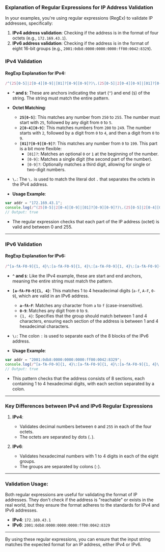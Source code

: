 ### Explanation of Regular Expressions for IP Address Validation

In your examples, you're using regular expressions (RegEx) to validate IP addresses, specifically:

1. **IPv4 address validation**: Checking if the address is in the format of four octets (e.g., `172.169.43.1`).
2. **IPv6 address validation**: Checking if the address is in the format of eight 16-bit groups (e.g., `2001:0db8:0000:0000:0000:ff00:0042:8329`).

### IPv4 Validation

#### RegExp Explanation for IPv4:

```js
/^(25[0-5]|2[0-4][0-9]|[01]?[0-9][0-9]?)\.(25[0-5]|2[0-4][0-9]|[01]?[0-9][0-9]?)\.(25[0-5]|2[0-4][0-9]|[01]?[0-9][0-9]?)\.(25[0-5]|2[0-4][0-9]|[01]?[0-9][0-9]?)$/.test(addr)
```

- **`^` and `$`**: These are anchors indicating the start (`^`) and end (`$`) of the string. The string must match the entire pattern.
  
- **Octet Matching**:
  - **`25[0-5]`**: This matches any number from `250` to `255`. The number must start with `25`, followed by any digit from `0` to `5`.
  - **`2[0-4][0-9]`**: This matches numbers from `200` to `249`. The number starts with `2`, followed by a digit from `0` to `4`, and then a digit from `0` to `9`.
  - **`[01]?[0-9][0-9]?`**: This matches any number from `0` to `199`. This part is a bit more flexible:
    - `[01]?`: Matches an optional `0` or `1` at the beginning of the number.
    - `[0-9]`: Matches a single digit (the second part of the number).
    - `[0-9]?`: Optionally matches a third digit, allowing for single or two-digit numbers.

- **`\.`**: The `\.` is used to match the literal dot `.` that separates the octets in the IPv4 address.

- **Usage Example**:

```js
var addr = "172.169.43.1";
console.log(/^(25[0-5]|2[0-4][0-9]|[01]?[0-9][0-9]?)\.(25[0-5]|2[0-4][0-9]|[01]?[0-9][0-9]?)\.(25[0-5]|2[0-4][0-9]|[01]?[0-9][0-9]?)\.(25[0-5]|2[0-4][0-9]|[01]?[0-9][0-9]?)$/.test(addr));
// Output: true
```

- The regular expression checks that each part of the IP address (octet) is valid and between 0 and 255.

---

### IPv6 Validation

#### RegExp Explanation for IPv6:

```js
/^[a-fA-F0-9]{1, 4}\:[a-fA-F0-9]{1, 4}\:[a-fA-F0-9]{1, 4}\:[a-fA-F0-9]{1, 4}\:[a-fA-F0-9]{1, 4}\:[a-fA-F0-9]{1, 4}\:[a-fA-F0-9]{1, 4}\:[a-fA-F0-9]{1, 4}$/.test(addr)
```

- **`^` and `$`**: Like the IPv4 example, these are start and end anchors, meaning the entire string must match the pattern.

- **`[a-fA-F0-9]{1, 4}`**: This matches 1 to 4 hexadecimal digits (`a-f`, `A-F`, `0-9`), which are valid in an IPv6 address.
  - **`a-fA-F`**: Matches any character from `a` to `f` (case-insensitive).
  - **`0-9`**: Matches any digit from `0` to `9`.
  - `{1, 4}`: Specifies that the group should match between 1 and 4 characters, ensuring each section of the address is between 1 and 4 hexadecimal characters.

- **`\:`**: The colon `:` is used to separate each of the 8 blocks of the IPv6 address.

- **Usage Example**:

```js
var addr = "2001:0db8:0000:0000:0000:ff00:0042:8329";
console.log(/^[a-fA-F0-9]{1, 4}\:[a-fA-F0-9]{1, 4}\:[a-fA-F0-9]{1, 4}\:[a-fA-F0-9]{1, 4}\:[a-fA-F0-9]{1, 4}\:[a-fA-F0-9]{1, 4}\:[a-fA-F0-9]{1, 4}\:[a-fA-F0-9]{1, 4}$/.test(addr));
// Output: true
```

- This pattern checks that the address consists of 8 sections, each containing 1 to 4 hexadecimal digits, with each section separated by a colon.

---

### Key Differences between IPv4 and IPv6 Regular Expressions

1. **IPv4**:
   - Validates decimal numbers between `0` and `255` in each of the four octets.
   - The octets are separated by dots (`.`).
  
2. **IPv6**:
   - Validates hexadecimal numbers with 1 to 4 digits in each of the eight groups.
   - The groups are separated by colons (`:`).

---

### Validation Usage:

Both regular expressions are useful for validating the format of IP addresses. They don't check if the address is "reachable" or exists in the real world, but they ensure the format adheres to the standards for IPv4 and IPv6 addresses.

- **IPv4**: `172.169.43.1`
- **IPv6**: `2001:0db8:0000:0000:0000:ff00:0042:8329`

---

By using these regular expressions, you can ensure that the input string matches the expected format for an IP address, either IPv4 or IPv6.